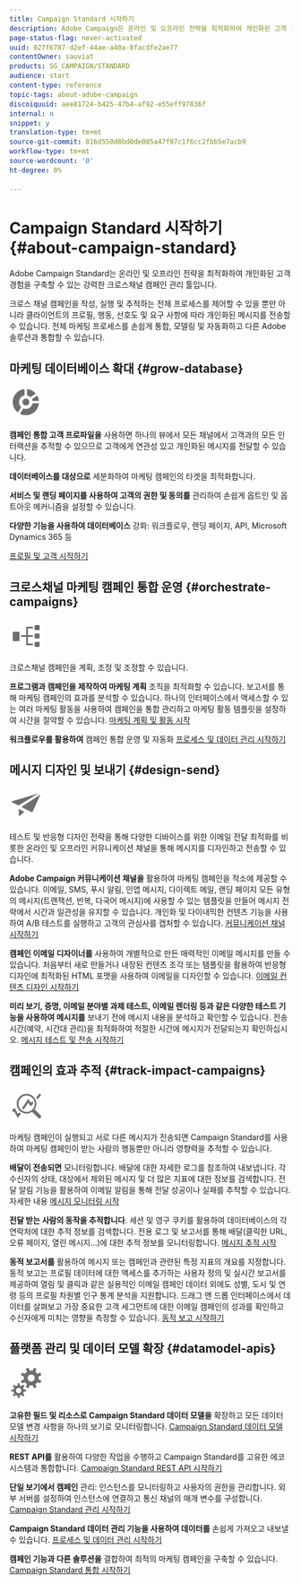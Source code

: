 ```yaml
---
title: Campaign Standard 시작하기
description: Adobe Campaign은 온라인 및 오프라인 전략을 최적화하여 개인화된 고객 경험을 구축할 수 있는 강력한 크로스채널 캠페인 관리 툴입니다.
page-status-flag: never-activated
uuid: 027f6787-d2ef-44ae-a40a-8facdfe2ae77
contentOwner: sauviat
products: SG_CAMPAIGN/STANDARD
audience: start
content-type: reference
topic-tags: about-adobe-campaign
discoiquuid: aee81724-b425-47b4-af92-e55eff97836f
internal: n
snippet: y
translation-type: tm+mt
source-git-commit: 816d550d8bd0de085a47f97c1f6cc2fbb5e7acb9
workflow-type: tm+mt
source-wordcount: '0'
ht-degree: 0%

---
```



# Campaign Standard 시작하기 {#about-campaign-standard}

Adobe Campaign Standard는 온라인 및 오프라인 전략을 최적화하여 개인화된 고객 경험을 구축할 수 있는 강력한 크로스채널 캠페인 관리 툴입니다.

크로스 채널 캠페인을 작성, 실행 및 추적하는 전체 프로세스를 제어할 수 있을 뿐만 아니라 클라이언트의 프로필, 행동, 선호도 및 요구 사항에 따라 개인화된 메시지를 전송할 수 있습니다. 전체 마케팅 프로세스를 손쉽게 통합, 모델링 및 자동화하고 다른 Adobe 솔루션과 통합할 수 있습니다.

## 마케팅 데이터베이스 확대 {#grow-database}

<img width="60px" alt="조건" src="assets/icon_segment.svg"/>

**캠페인 통합 고객 프로파일을** 사용하면 하나의 뷰에서 모든 채널에서 고객과의 모든 인터랙션을 추적할 수 있으므로 고객에게 연관성 있고 개인화된 메시지를 전달할 수 있습니다.

**데이터베이스를 대상으로** 세분화하여 마케팅 캠페인의 타겟을 최적화합니다.

**서비스 및 랜딩 페이지를 사용하여 고객의 권한 및 동의를** 관리하여 손쉽게 옵트인 및 옵트아웃 메커니즘을 설정할 수 있습니다.

**다양한 기능을 사용하여 데이터베이스** 강화: 워크플로우, 랜딩 페이지, API, Microsoft Dynamics 365 등

[프로필 및 고객 시작하기](../../audiences/using/get-started-profiles-and-audiences.md)

## 크로스채널 마케팅 캠페인 통합 운영 {#orchestrate-campaigns}

<img width="60px" alt="조건" src="assets/icon_workflows.svg"/>

크로스채널 캠페인을 계획, 조정 및 조정할 수 있습니다.

**프로그램과 캠페인을 제작하여 마케팅 계획** 조직을 최적화할 수 있습니다. 보고서를 통해 마케팅 캠페인의 효과를 분석할 수 있습니다. 하나의 인터페이스에서 액세스할 수 있는 여러 마케팅 활동을 사용하여 캠페인을 통합 관리하고 마케팅 활동 템플릿을 설정하여 시간을 절약할 수 있습니다. [마케팅 계획 및 활동 시작](../../start/using/programs-and-campaigns.md)

**워크플로우를 활용하여** 캠페인 통합 운영 및 자동화 [프로세스 및 데이터 관리 시작하기](../../automating/using/get-started-workflows.md)

## 메시지 디자인 및 보내기 {#design-send}

<img width="60px" alt="조건" src="assets/icon_send.svg"/>

테스트 및 반응형 디자인 전략을 통해 다양한 디바이스를 위한 이메일 전달 최적화를 비롯한 온라인 및 오프라인 커뮤니케이션 채널을 통해 메시지를 디자인하고 전송할 수 있습니다.

**Adobe Campaign 커뮤니케이션 채널을** 활용하여 마케팅 캠페인을 적소에 제공할 수 있습니다. 이메일, SMS, 푸시 알림, 인앱 메시지, 다이렉트 메일, 랜딩 페이지 모든 유형의 메시지(트랜잭션, 반복, 다국어 메시지)에 사용할 수 있는 템플릿을 만들어 메시지 전략에서 시간과 일관성을 유지할 수 있습니다. 개인화 및 다이내믹한 컨텐츠 기능을 사용하여 A/B 테스트를 실행하고 고객의 관심사를 캡처할 수 있습니다. [커뮤니케이션 채널 시작하기](../../channels/using/get-started-communication-channels.md)

**캠페인 이메일 디자이너를** 사용하여 개별적으로 만든 매력적인 이메일 메시지를 만들 수 있습니다. 처음부터 새로 만들거나 내장된 컨텐츠 조각 또는 템플릿을 활용하여 반응형 디자인에 최적화된 HTML 포맷을 사용하여 이메일을 디자인할 수 있습니다. [이메일 컨텐츠 디자인 시작하기](../../designing/using/designing-content-in-adobe-campaign.md)

**미리 보기, 증명, 이메일 분야별 과제 테스트, 이메일 렌더링 등과 같은 다양한 테스트 기능을 사용하여 메시지를** 보내기 전에 메시지 내용을 분석하고 확인할 수 있습니다. 전송 시간(예약, 시간대 관리)을 최적화하여 적절한 시간에 메시지가 전달되는지 확인하십시오. [메시지 테스트 및 전송 시작하기](../../sending/using/get-started-sending-messages.md)

## 캠페인의 효과 추적 {#track-impact-campaigns}

<img width="60px" alt="조건" src="assets/icon_report.svg"/>

마케팅 캠페인이 실행되고 서로 다른 메시지가 전송되면 Campaign Standard를 사용하여 마케팅 캠페인이 받는 사람의 행동뿐만 아니라 영향력을 추적할 수 있습니다.

**배달이 전송되면** 모니터링합니다. 배달에 대한 자세한 로그를 참조하여 내보냅니다. 각 수신자의 상태, 대상에서 제외된 메시지 및 더 많은 지표에 대한 정보를 검색합니다.
전달 알림 기능을 활용하여 이메일 알림을 통해 전달 성공이나 실패를 추적할 수 있습니다. 자세한 내용 [메시지 모니터링 시작](../../sending/using/monitoring-a-delivery.md)

**전달 받는 사람의 동작을 추적합니다**. 세션 및 영구 쿠키를 활용하여 데이터베이스의 각 연락처에 대한 추적 정보를 검색합니다. 전용 로그 및 보고서를 통해 배달(클릭한 URL, 오류 페이지, 열린 메시지...)에 대한 추적 정보를 모니터링합니다. [메시지 추적 시작](../../sending/using/tracking-messages.md)

**동적 보고서를** 활용하여 메시지 또는 캠페인과 관련된 특정 지표의 개요를 지정합니다. 동적 보고는 프로필 데이터에 대한 액세스를 추가하는 사용자 정의 및 실시간 보고서를 제공하여 열림 및 클릭과 같은 실용적인 이메일 캠페인 데이터 외에도 성별, 도시 및 연령 등의 프로필 차원별 인구 통계 분석을 지원합니다. 드래그 앤 드롭 인터페이스에서 데이터를 살펴보고 가장 중요한 고객 세그먼트에 대한 이메일 캠페인의 성과를 확인하고 수신자에게 미치는 영향을 측정할 수 있습니다. [동적 보고 시작하기](../../reporting/using/about-dynamic-reports.md)

## 플랫폼 관리 및 데이터 모델 확장 {#datamodel-apis}

<img width="60px" alt="조건" src="assets/icon_admin.svg"/>

**고유한 필드 및 리소스로 Campaign Standard 데이터 모델을** 확장하고 모든 데이터 모델 변경 사항을 하나의 보기로 모니터링합니다. [Campaign Standard 데이터 모델 시작하기](../../developing/using/get-started-data-model.md)

**REST API를** 활용하여 다양한 작업을 수행하고 Campaign Standard를 고유한 에코시스템과 통합합니다. [Campaign Standard REST API 시작하기](../../api/using/get-started-apis.md)

**단일 보기에서 캠페인** 관리: 인스턴스를 모니터링하고 사용자의 권한을 관리합니다. 외부 서버를 설정하여 인스턴스에 연결하고 통신 채널의 매개 변수를 구성합니다. [Campaign Standard 관리 시작하기](../../administration/using/get-started-campaign-administration.md)

**Campaign Standard 데이터 관리 기능을 사용하여 데이터를** 손쉽게 가져오고 내보낼 수 있습니다. [프로세스 및 데이터 관리 시작하기](../../automating/using/get-started-workflows.md)

**캠페인 기능과 다른 솔루션을** 결합하여 최적의 마케팅 캠페인을 구축할 수 있습니다. [Campaign Standard 통합 시작하기](../../integrating/using/get-started-campaign-integrations.md)
